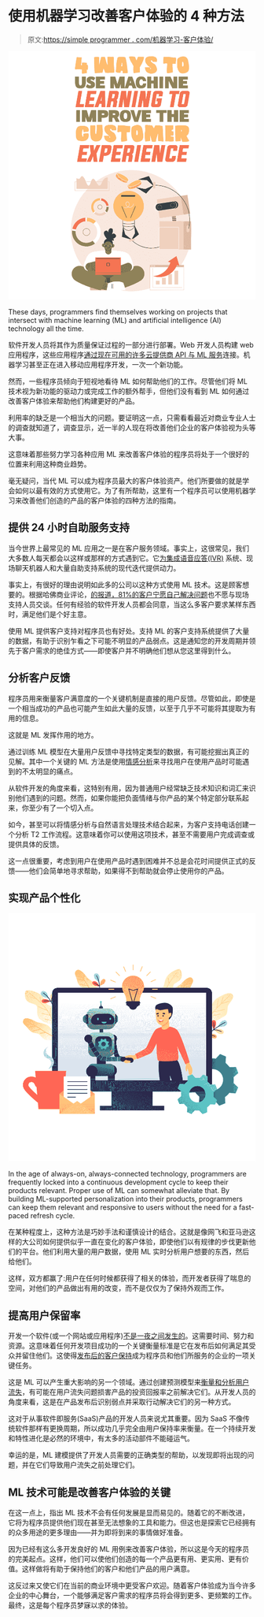 # 使用机器学习改善客户体验的 4 种方法

> 原文:[https://simple programmer . com/机器学习-客户体验/](https://simpleprogrammer.com/machine-learning-customer-experience/)

![machine learning customer experience](img/3f154c6d9c8edad3a42f3ca828f7832d.png)

These days, programmers find themselves working on projects that intersect with machine learning (ML) and artificial intelligence (AI) technology all the time.

软件开发人员将其作为质量保证过程的一部分进行部署。Web 开发人员构建 web 应用程序，这些应用程序[通过现在可用的许多云提供商 API 与 ML 服务](https://hub.packtpub.com/a-machine-learning-roadmap-for-web-developers/)连接。机器学习甚至正在进入移动应用程序开发，一次一个新功能。

然而，一些程序员倾向于短视地看待 ML 如何帮助他们的工作。尽管他们将 ML 技术视为新功能的驱动力或完成工作的额外帮手，但他们没有看到 ML 如何通过改善客户体验来帮助他们构建更好的产品。

利用率的缺乏是一个相当大的问题。要证明这一点，只需看看最近对商业专业人士的调查就知道了，调查显示，近一半的人现在将改善他们企业的客户体验视为头等大事。

这意味着那些努力学习各种应用 ML 来改善客户体验的程序员将处于一个很好的位置来利用这种商业趋势。

毫无疑问，当代 ML 可以成为程序员最大的客户体验资产。他们所要做的就是学会如何以最有效的方式使用它。为了有所帮助，这里有一个程序员可以使用机器学习来改善他们创造的产品的客户体验的四种方法的指南。

## 提供 24 小时自助服务支持

当今世界上最常见的 ML 应用之一是在客户服务领域。事实上，这很常见，我们大多数人每天都会以这样或那样的方式遇到它。它[为集成语音应答(IVR)](http://www.smartcustomerservice.com/Columns/Vendor-Views/Building-a-More-Intelligent-IVR-Through-Machine-Learning-130467.aspx) 系统、现场聊天机器人和大量自助支持系统的现代迭代提供动力。

事实上，有很好的理由说明如此多的公司以这种方式使用 ML 技术。这是顾客想要的。根据哈佛商业评论，[的报道，81%的客户宁愿自己解决问题](https://hbr.org/2017/01/kick-ass-customer-service)也不愿与现场支持人员交谈。任何有经验的软件开发人员都会同意，当这么多客户要求某样东西时，满足他们是个好主意。

使用 ML 提供客户支持对程序员也有好处。支持 ML 的客户支持系统提供了大量的数据，有助于识别乍看之下可能不明显的产品弱点。这是通知您的开发周期并领先于客户需求的绝佳方式——即使客户并不明确他们想从您这里得到什么。

## 分析客户反馈

程序员用来衡量客户满意度的一个关键机制是直接的用户反馈。尽管如此，即使是一个相当成功的产品也可能产生如此大量的反馈，以至于几乎不可能将其提取为有用的信息。

这就是 ML 发挥作用的地方。

通过训练 ML 模型在大量用户反馈中寻找特定类型的数据，有可能挖掘出真正的见解。其中一个关键的 ML 方法是使用[情感分析](https://getthematic.com/insights/sentiment-analysis)来寻找用户在使用产品时可能遇到的不太明显的痛点。

从软件开发的角度来看，这特别有用，因为普通用户经常缺乏技术知识和词汇来识别他们遇到的问题。然而，如果你能把负面情绪与你产品的某个特定部分联系起来，你至少有了一个切入点。

如今，甚至可以将情感分析与自然语言处理技术结合起来，为客户支持电话创建一个分析 T2 工作流程。这意味着你可以使用这项技术，甚至不需要用户完成调查或提供具体的反馈。

这一点很重要，考虑到用户在使用产品时遇到困难并不总是会花时间提供正式的反馈——他们会简单地寻求帮助，如果得不到帮助就会停止使用你的产品。

## 实现产品个性化

![machine learning customer experience](img/4c9682fcddaf2694e140e791d21e75fc.png)

In the age of always-on, always-connected technology, programmers are frequently locked into a continuous development cycle to keep their products relevant. Proper use of ML can somewhat alleviate that. By building ML-supported personalization into their products, programmers can keep them relevant and responsive to users without the need for a fast-paced refresh cycle.

在某种程度上，这种方法是巧妙手法和谨慎设计的结合。这就是像网飞和亚马逊这样的大公司如何提供似乎一直在变化的客户体验，即使他们以有规律的步伐更新他们的平台。他们利用大量的用户数据，使用 ML 实时分析用户想要的东西，然后给他们。

这样，双方都赢了:用户在任何时候都获得了相关的体验，而开发者获得了喘息的空间，对他们的产品做出有用的改变，而不是仅仅为了保持外观而工作。

## 提高用户保留率

开发一个软件(或一个网站或应用程序)[不是一夜之间发生的](https://simpleprogrammer.com/speed-up-app-development/)。这需要时间、努力和资源。这意味着任何开发项目成功的一个关键衡量标准是它在发布后如何满足其受众并留住他们。这使得[发布后的客户保持](https://simpleprogrammer.com/customer-retention-post-launch/)成为程序员和他们所服务的企业的一项关键任务。

这是 ML 可以产生重大影响的另一个领域。通过创建预测模型来[衡量和分析用户流失](https://towardsdatascience.com/how-machine-learning-can-help-with-customer-retention-6b5bf654e822)，有可能在用户流失问题损害产品的投资回报率之前解决它们。从开发人员的角度来看，这是在产品发布后识别弱点并采取行动解决它们的另一种方式。

这对于从事软件即服务(SaaS)产品的开发人员来说尤其重要。因为 SaaS 不像传统软件那样有更换周期，所以成功几乎完全由用户保持率来衡量。在一个持续开发和特性进化是必然的环境中，有太多的活动部件不能碰运气。

幸运的是，ML 建模提供了开发人员需要的正确类型的帮助，以发现即将出现的问题，并在它们导致用户流失之前处理它们。

## ML 技术可能是改善客户体验的关键

在这一点上，指出 ML 技术不会有任何发展是显而易见的。随着它的不断改进，它将为程序员提供他们现在甚至无法想象的工具和能力。但这也是探索它已经拥有的众多用途的更多理由——并为即将到来的事情做好准备。

因为已经有这么多开发良好的 ML 用例来改善客户体验，所以这是今天的程序员的完美起点。这样，他们可以使他们创造的每一个产品更有用、更实用、更有价值。这样做将有助于保持他们的客户和他们产品的用户满意。

这反过来又使它们在当前的商业环境中更受客户欢迎。随着客户体验成为当今许多企业的中心舞台，一个能够满足客户需求的程序员将会得到更多、更频繁的工作。最终，这是每个程序员梦寐以求的体验。